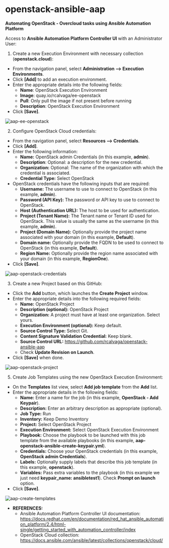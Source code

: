 # openstack-ansible-aap
**Automating OpenStack - Overcloud tasks using Ansible Automation Platform**

Access to **Ansible Automation Platform Controller UI** with an Administrator User:
1. Create a new Execution Environment with necessary collection (**openstack.cloud**):
 - From the navigation panel, select **Administration --> Execution Environments**.
 - Click **[Add]** to add an execution environment.
 - Enter the appropriate details into the following fields:
     - **Name**: OpenStack Execution Environment
     - **Image**: quay.io/rcalvaga/ee-openstack
     - **Pull**: Only pull the image if not present before running
     - **Description**: OpenStack Execution Environment
 - Click **[Save]**.
   
![aap-ee-openstack](https://github.com/user-attachments/assets/dbaedcba-6704-432f-9073-ff8f0eeb47b4)

2. Configure OpenStack Cloud credentials:
 - From the navigation panel, select **Resources --> Credentials**.
 - Click **[Add]**.
 - Enter the following information:
     - **Name:** OpenStack admin Credentials (in this example, **admin**).
     - **Description**: Optional: a description for the new credential.
     - **Organization:** Optional: The name of the organization with which the credential is associated.
     - **Credential Type:** Select OpenStack
 - OpenStack credentials have the following inputs that are required:
     - **Username:** The username to use to connect to OpenStack (in this example, **admin**).
     - **Password (API Key):** The password or API key to use to connect to OpenStack.
     - **Host (Authentication URL):** The host to be used for authentication.
     - **Project (Tenant Name):** The Tenant name or Tenant ID used for OpenStack. This value is usually the same as the username (in this example, **admin**).
     - **Project (Domain Name):** Optionally provide the project name associated with your domain (in this example, **Default**).
     - **Domain name:** Optionally provide the FQDN to be used to connect to OpenStack (in this example, **Default**).
     - **Region Name:** Optionally provide the region name associated with your domain (in this example, **RegionOne**).
 - Click **[Save]**.

![aap-openstack-credentials](https://github.com/user-attachments/assets/b4c32ecb-3f0c-4af9-8f6a-79b72c541248)

3. Create a new Project based on this GitHub:
 - Click the **Add** button, which launches the **Create Project** window.
 - Enter the appropriate details into the following required fields:
     - **Name:** OpenStack Project
     - **Description (optional):** OpenStack Project
     - **Organization:** A project must have at least one organization. Select yours.
     - **Execution Environment (optional):** Keep default.
     - **Source Control Type:** Select Git.
     - **Content Signature Validation Credential:** Keep blank.
     - **Source Control URL:** https://github.com/rcalvaga/openstack-ansible-aap
     - Check **Update Revision on Launch**.
- Click **[Save]** when done.
  
![aap-openstack-project](https://github.com/user-attachments/assets/5e9154f8-15a2-490b-9655-ea05db9b8a46)

5. Create Job Templates using the new OpenStack Execution Environment:
 - On the **Templates** list view, select **Add job template** from the **Add** list.
 - Enter the appropriate details in the following fields:
     - **Name:** Enter a name for the job (in this example, **OpenStack - Add Keypair**).
     - **Description:** Enter an arbitrary description as appropriate (optional).
     - **Job Type:** Run
     - **Inventory:** Keep Demo Inventory
     - **Project:** Select OpenStack Project
     - **Execution Environment:** Select OpenStack Execution Environment
     - **Playbook:** Choose the playbook to be launched with this job template from the available playbooks (in this example, **aap-openstack-ansible-create-keypair.yml**).
     - **Credentials:** Choose your OpenStack credentials (in this example, **OpenStack admin Credentials**).
     - **Labels:** Optionally supply labels that describe this job template (in this example, **openstack**).
     - **Variables:** Pass extra variables to the playbook (in this example we just need **keypair_name: ansibletest1**). Check **Prompt on launch** option.
 - Click **[Save]**.

![aap-create-templates](https://github.com/user-attachments/assets/f7d0996e-07fd-43a0-bb66-7197282b6da6)

- **REFERENCES:**
    - Ansible Automation Platform Controller UI documentation: https://docs.redhat.com/en/documentation/red_hat_ansible_automation_platform/2.4/html-single/getting_started_with_automation_controller/index
    - OpenStack Cloud collection: https://docs.ansible.com/ansible/latest/collections/openstack/cloud/


